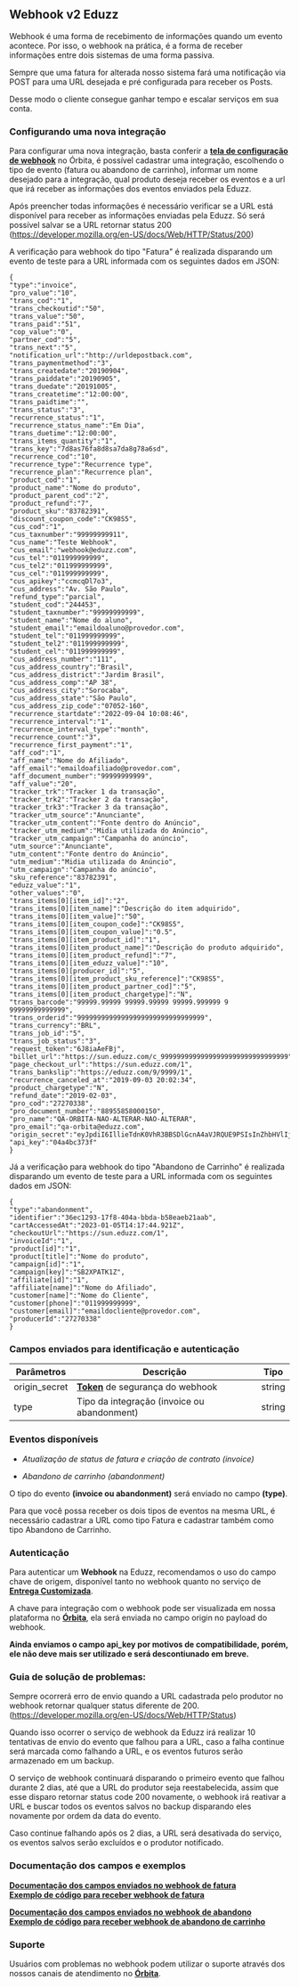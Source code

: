 ﻿## Webhook v2 Eduzz

Webhook é uma forma de recebimento de informações quando um evento acontece. Por isso, o webhook na prática, é a forma de receber informações entre dois sistemas de uma forma passiva.

Sempre que uma fatura for alterada nosso sistema fará uma notificação via POST para uma URL desejada e pré configurada para receber os Posts.

Desse modo o cliente consegue ganhar tempo e escalar serviços em sua conta.

### Configurando uma nova integração

Para configurar uma nova integração, basta conferir a **[tela de configuração de webhook](https://orbita.eduzz.com/producer/webhook)** no Órbita, é possível cadastrar uma integração, escolhendo o tipo de evento (fatura ou abandono de carrinho), informar um nome desejado para a integração, qual produto deseja receber os eventos e a url que irá receber as informações dos eventos enviados pela Eduzz. 

Após preencher todas informações é necessário verificar se a URL está disponível para receber as informações enviadas pela Eduzz. Só será possível salvar se a URL retornar status 200 (https://developer.mozilla.org/en-US/docs/Web/HTTP/Status/200)

A verificação para webhook do tipo "Fatura" é realizada disparando um evento de teste para a URL informada com os seguintes dados em JSON:

    {
    "type":"invoice",
    "pro_value":"10",
    "trans_cod":"1",
    "trans_checkoutid":"50",
    "trans_value":"50",
    "trans_paid":"51",
    "cop_value":"0",
    "partner_cod":"5",
    "trans_next":"5",
    "notification_url":"http://urldepostback.com",
    "trans_paymentmethod":"3",
    "trans_createdate":"20190904",
    "trans_paiddate":"20190905",
    "trans_duedate":"20191005",
    "trans_createtime":"12:00:00",
    "trans_paidtime":"",
    "trans_status":"3",
    "recurrence_status":"1",
    "recurrence_status_name":"Em Dia",
    "trans_duetime":"12:00:00",
    "trans_items_quantity":"1",
    "trans_key":"7d8as76fa8d8sa7da8g78a6sd",
    "recurrence_cod":"10",
    "recurrence_type":"Recurrence type",
    "recurrence_plan":"Recurrence plan",
    "product_cod":"1",
    "product_name":"Nome do produto",
    "product_parent_cod":"2",
    "product_refund":"7",
    "product_sku":"83782391",
    "discount_coupon_code":"CK98S5",
    "cus_cod":"1",
    "cus_taxnumber":"99999999911",
    "cus_name":"Teste Webhook",
    "cus_email":"webhook@eduzz.com",
    "cus_tel":"011999999999",
    "cus_tel2":"011999999999",
    "cus_cel":"011999999999",
    "cus_apikey":"ccmcqDl7o3",
    "cus_address":"Av. São Paulo",
    "refund_type":"parcial",
    "student_cod":"244453",
    "student_taxnumber":"99999999999",
    "student_name":"Nome do aluno",
    "student_email":"emaildoaluno@provedor.com",
    "student_tel":"011999999999",
    "student_tel2":"011999999999",
    "student_cel":"011999999999",
    "cus_address_number":"111",
    "cus_address_country":"Brasil",
    "cus_address_district":"Jardim Brasil",
    "cus_address_comp":"AP 38",
    "cus_address_city":"Sorocaba",
    "cus_address_state":"São Paulo",
    "cus_address_zip_code":"07052-160",
    "recurrence_startdate":"2022-09-04 10:08:46",
    "recurrence_interval":"1",
    "recurrence_interval_type":"month",
    "recurrence_count":"3",
    "recurrence_first_payment":"1",
    "aff_cod":"1",
    "aff_name":"Nome do Afiliado",
    "aff_email":"emaildoafiliado@provedor.com",
    "aff_document_number":"99999999999",
    "aff_value":"20",
    "tracker_trk":"Tracker 1 da transação",
    "tracker_trk2":"Tracker 2 da transação",
    "tracker_trk3":"Tracker 3 da transação",
    "tracker_utm_source":"Anunciante",
    "tracker_utm_content":"Fonte dentro do Anúncio",
    "tracker_utm_medium":"Midia utilizada do Anúncio",
    "tracker_utm_campaign":"Campanha do anúncio",
    "utm_source":"Anunciante",
    "utm_content":"Fonte dentro do Anúncio",
    "utm_medium":"Midia utilizada do Anúncio",
    "utm_campaign":"Campanha do anúncio",
    "sku_reference":"83782391",
    "eduzz_value":"1",
    "other_values":"0",
    "trans_items[0][item_id]":"2",
    "trans_items[0][item_name]":"Descrição do item adquirido",
    "trans_items[0][item_value]":"50",
    "trans_items[0][item_coupon_code]":"CK98S5",
    "trans_items[0][item_coupon_value]":"0.5",
    "trans_items[0][item_product_id]":"1",
    "trans_items[0][item_product_name]":"Descrição do produto adquirido",
    "trans_items[0][item_product_refund]":"7",
    "trans_items[0][item_eduzz_value]":"10",
    "trans_items[0][producer_id]":"5",
    "trans_items[0][item_product_sku_reference]":"CK98S5",
    "trans_items[0][item_product_partner_cod]":"5",
    "trans_items[0][item_product_chargetype]":"N",
    "trans_barcode":"99999.99999 99999.99999 99999.999999 9 99999999999999",
    "trans_orderid":"99999999999999999999999999999999",
    "trans_currency":"BRL",
    "trans_job_id":"5",
    "trans_job_status":"3",
    "request_token":"6J8iaAeFBj",
    "billet_url":"https://sun.eduzz.com/c_99999999999999999999999999999999",
    "page_checkout_url":"https://sun.eduzz.com/1",
    "trans_bankslip":"https://eduzz.com/9/9999/1",
    "recurrence_canceled_at":"2019-09-03 20:02:34",
    "product_chargetype":"N",
    "refund_date":"2019-02-03",
    "pro_cod":"27270338",
    "pro_document_number":"88955858000150",
    "pro_name":"QA-ORBITA-NAO-ALTERAR-NAO-ALTERAR",
    "pro_email":"qa-orbita@eduzz.com",
    "origin_secret":"eyJpdiI6IllieTdnK0VhR3BBSDlGcnA4aVJRQUE9PSIsInZhbHVlIjoiY1lcL21QMG5VSCt2K0UyV3I3QjZyNkZBT1JYQnFUc05ldnp1UXZnenoxaERweElIY05QRmpTZjhyTVloTDV2SDgiLCJtYWMiOiIwYjExZDNjNTJlZGRhMGYyNWViNTQ1NWEwMjE4ZGNiNDlhMWQ3Mzk1OWZmMzljNTNmYzAyZWY4OTMyOGQzOTU3In0=",
    "api_key":"04a4bc373f"
    }

Já a verificação para webhook do tipo "Abandono de Carrinho" é realizada disparando um evento de teste para a URL informada com os seguintes dados em JSON:

    {
    "type":"abandonment",
    "identifier":"36ec1293-17f8-404a-bbda-b58eaeb21aab",
    "cartAccessedAt":"2023-01-05T14:17:44.921Z",
    "checkoutUrl":"https://sun.eduzz.com/1",
    "invoiceId":"1",
    "product[id]":"1",
    "product[title]":"Nome do produto",
    "campaign[id]":"1",
    "campaign[key]":"SB2XPATK1Z",
    "affiliate[id]":"1",
    "affiliate[name]":"Nome do Afiliado",
    "customer[name]":"Nome do Cliente",
    "customer[phone]":"011999999999",
    "customer[email]":"emaildocliente@provedor.com",
    "producerId":"27270338"
    }

### Campos enviados para identificação e autenticação

| Parâmetros | Descrição | Tipo |
|--|--|--|
| origin_secret| **[Token](https://orbita.eduzz.com/producer/config-api)**  de segurança do webhook | string
| type |Tipo da integração (invoice ou abandonment) | string

### Eventos disponíveis

-  *Atualização de status de fatura e criação de contrato (invoice)*

-  *Abandono de carrinho (abandonment)*

O tipo do evento **(invoice ou abandonment)** será enviado no campo **(type)**.

Para que você possa receber os dois tipos de eventos na mesma URL, é necessário cadastrar a URL como tipo Fatura e cadastrar também como tipo Abandono de Carrinho.

### Autenticação

Para autenticar um **Webhook** na Eduzz, recomendamos o uso do campo chave de origem, disponível tanto no webhook quanto no serviço de **[Entrega Customizada](https://github.eduzz.com/eduzz/delivery_custom)**.

A chave para integração com o webhook pode ser visualizada em nossa plataforma no **[Órbita](https://orbita.eduzz.com/producer/config-api)**, ela será enviada no campo origin no payload do webhook.

**Ainda enviamos o campo api_key por motivos de compatibilidade, porém, ele não deve mais ser utilizado e será descontiunado em breve.**

### Guia de solução de problemas:
Sempre ocorrerá erro de envio quando a URL cadastrada pelo produtor no webhook retornar qualquer status diferente de 200. (https://developer.mozilla.org/en-US/docs/Web/HTTP/Status)

Quando isso ocorrer o serviço de webhook da Eduzz irá realizar 10 tentativas de envio do evento que falhou para a URL, caso a falha continue será marcada como falhando a URL, e os eventos futuros serão armazenado em um backup.

O serviço de webhook continuará disparando o primeiro evento que falhou durante 2 dias, até que a URL do produtor seja reestabelecida, assim que esse disparo retornar status code 200 novamente, o webhook irá reativar a URL e buscar todos os eventos salvos no backup  disparando eles novamente por ordem da data do evento.

Caso continue falhando após os 2 dias, a URL será desativada do serviço, os eventos salvos serão excluídos e o produtor notificado. 

### Documentação dos campos e exemplos	

**[Documentação dos campos enviados no webhook de fatura](https://github.com/eduzz/webhook/blob/master/campos-fatura.md)**  
**[Exemplo de código para receber webhook de fatura](https://github.com/eduzz/webhook/blob/master/exemplo-fatura.php)**

**[Documentação dos campos enviados no webhook de abandono](https://github.com/eduzz/webhook/blob/master/campos-abandono.md)**  
**[Exemplo de código para receber webhook de abandono de carrinho](https://github.com/eduzz/webhook/blob/master/exemplo-abandono.php)**

### Suporte

Usuários com problemas no webhook podem utilizar o suporte através dos nossos canais de atendimento no **[Órbita](https://orbita.eduzz.com)**.
